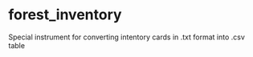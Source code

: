 # forest_inventory
Special instrument for converting intentory cards in .txt format into .csv table
